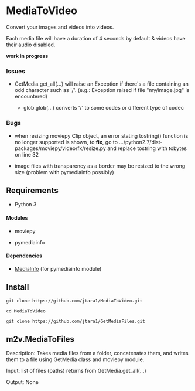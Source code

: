 # MediaToVideo

Convert your images and videos into videos.

Each media file will have a duration of 4 seconds by default & videos have their audio disabled.

**work in progress**



### Issues

* GetMedia.get_all(...) will raise an Exception if there's a file containing an odd character such as '/'. (e.g.: Exception raised if file "my/image.jpg" is encountered)

    * glob.glob(...) converts '/' to some codes or different type of codec




### Bugs

* when resizing moviepy Clip object, an error stating tostring() function is no longer supported
is shown, to **fix**, go to .../python2.7/dist-packages/moviepy/video/fx/resize.py and replace
tostring with tobytes on line 32

* image files with transparency as a border may be resized to the wrong size (problem with pymediainfo possibly)



## Requirements

* Python 3

#### Modules

* moviepy

* pymediainfo

#### Dependencies

* [MediaInfo](https://mediaarea.net/en/MediaInfo/Download) (for pymediainfo module)



## Install

    git clone https://github.com/jtara1/MediaToVideo.git

    cd MediaToVideo

    git clone https://github.com/jtara1/GetMediaFiles.git



## m2v.MediaToFiles

Description: Takes media files from a folder, concatenates them, and writes them to a file using GetMedia class and moviepy module.

Input: list of files (paths) returns from GetMedia.get_all(...)

Output: None
